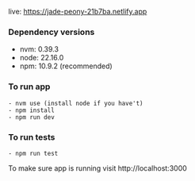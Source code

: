 live: https://jade-peony-21b7ba.netlify.app

### Dependency versions
- nvm: 0.39.3
- node: 22.16.0
- npm: 10.9.2 (recommended)

### To run app
```
- nvm use (install node if you have't)
- npm install
- npm run dev
```

### To run tests
```
- npm run test
```

To make sure app is running visit http://localhost:3000
